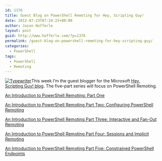 ```yaml
---
id: 1376
title: Guest Blog on PowerShell Remoting for Hey, Scripting Guy!
date: 2012-07-23T07:24:22+00:00
author: Jason Hofferle
layout: post
guid: http://www.hofferle.com/?p=1376
permalink: /guest-blog-on-powershell-remoting-for-hey-scripting-guy/
categories:
  - PowerShell
tags:
  - PowerShell
  - Remoting
---
```

[<img src="/assets/img/Typewriter-203x300.jpg" alt="Typewriter" title="Typewriter" width="203" height="300" class="alignleft size-medium wp-image-1377" srcset="https://www.hofferle.com/wp-content/uploads/2012/07/Typewriter-203x300.jpg 203w, https://www.hofferle.com/wp-content/uploads/2012/07/Typewriter-101x150.jpg 101w, https://www.hofferle.com/wp-content/uploads/2012/07/Typewriter.jpg 285w" sizes="(max-width: 203px) 100vw, 203px" />](/assets/img/Typewriter.jpg)This week I&#8217;m the guest blogger for the Microsoft <a href="http://blogs.technet.com/b/heyscriptingguy/" title="Hey, Scripting Guy! Blog" target="_blank">Hey, Scripting Guy! blog</a>. The five-part series will focus on PowerShell Remoting.

<a href="http://blogs.technet.com/b/heyscriptingguy/archive/2012/07/23/an-introduction-to-powershell-remoting-part-one.aspx" title="An Introduction to PowerShell Remoting: Part One" target="_blank">An Introduction to PowerShell Remoting: Part One</a>

<a href="http://blogs.technet.com/b/heyscriptingguy/archive/2012/07/24/an-introduction-to-powershell-remoting-part-two-configuring-powershell-remoting.aspx" title="An Introduction to PowerShell Remoting Part Two: Configuring PowerShell Remoting" target="_blank">An Introduction to PowerShell Remoting Part Two: Configuring PowerShell Remoting</a>

<a href="http://blogs.technet.com/b/heyscriptingguy/archive/2012/07/25/an-introduction-to-powershell-remoting-part-three-interactive-and-fan-out-remoting.aspx" title="An Introduction to PowerShell Remoting Part Three: Interactive and Fan-Out Remoting" target="_blank">An Introduction to PowerShell Remoting Part Three: Interactive and Fan-Out Remoting</a>

<a href="http://blogs.technet.com/b/heyscriptingguy/archive/2012/07/26/an-introduction-to-powershell-remoting-part-four-sessions-and-implicit-remoting.aspx" title="An Introduction to PowerShell Remoting Part Four: Sessions and Implicit Remoting" target="_blank">An Introduction to PowerShell Remoting Part Four: Sessions and Implicit Remoting</a>

<a href="http://blogs.technet.com/b/heyscriptingguy/archive/2012/07/27/an-introduction-to-powershell-remoting-part-five-constrained-powershell-endpoints.aspx" title="An Introduction to PowerShell Remoting Part Five: Constrained PowerShell Endpoints" target="_blank">An Introduction to PowerShell Remoting Part Five: Constrained PowerShell Endpoints</a>